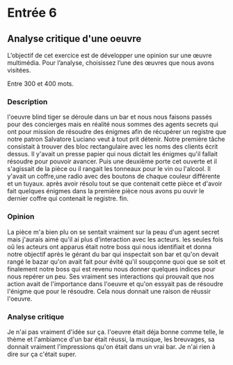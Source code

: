 # Entrée 6
## Analyse critique d'une oeuvre

L’objectif de cet exercice est de développer une opinion sur une œuvre multimédia. Pour l’analyse, choisissez l’une des œuvres que nous avons visitées. 

Entre 300 et 400 mots. 

### Description
 l'oeuvre blind tiger se déroule dans un bar et nous nous faisons passés pour des concierges mais en réalité nous sommes des agents secrets qui ont pour mission de résoudre des énigmes afin de récupérer un registre que notre patron Salvatore Luciano veut à tout prit détenir. Notre première tâche consistait à trouver des bloc rectangulaire avec les noms des clients écrit dessus. Il y'avait un presse papier qui nous dictait les énigmes qu'il fallait résoudre pour pouvoir avancer. Puis une deuxième porte cet ouverte et il s'agissait de la pièce ou il rangait les tonneaux pour le vin ou l'alcool. Il y'avait un coffre,une radio avec des boutons de chaque couleur différente et un tuyaux. après avoir résolu tout se que contenait cette pièce et d'avoir fait quelques énigmes dans la première pièce nous avons pu ouvir le dernier coffre qui contenait le registre. fin.

### Opinion
La pièce m'a bien plu on se sentait vraiment sur la peau d'un agent secret mais j'aurais aimé qu'il ai plus d'interaction avec les acteurs. les seules fois oû les acteurs ont apparus était notre boss qui nous identifiait et donna notre objectif après le gérant du bar qui inspectait son bar et qu'on devait rangé le bazar qu'on avait fait pour évité qu'il soupçonne quoi que se soit et finalement notre boss qui est revenu nous donner quelques indices pour nous repérer un peu. Ses vraiment ses interactions qui prouvait que nos action avait de l'importance dans l'oeuvre et qu'on essyait pas de résoudre l'énigme que pour le résoudre. Cela nous donnait une raison de réussir l'oeuvre.

### Analyse critique
 Je n'ai pas vraiment d'idée sur ça. l'oeuvre était déja bonne comme telle, le thème et l'ambiamce d'un bar était réussi, la musique, les breuvages, sa donnait vraiment l'impressions qu'on était dans un vrai bar. Je n'ai rien à dire sur ça c'était super.
